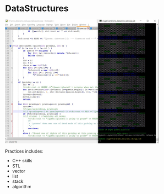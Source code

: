 # DataStructures
![image](https://github.com/MouChiaHung/DataStructures/blob/master/Q.JPG)

Practices includes:
 - C++ skills 
 - STL
 - vector
 - list
 - stack
 - algorithm
